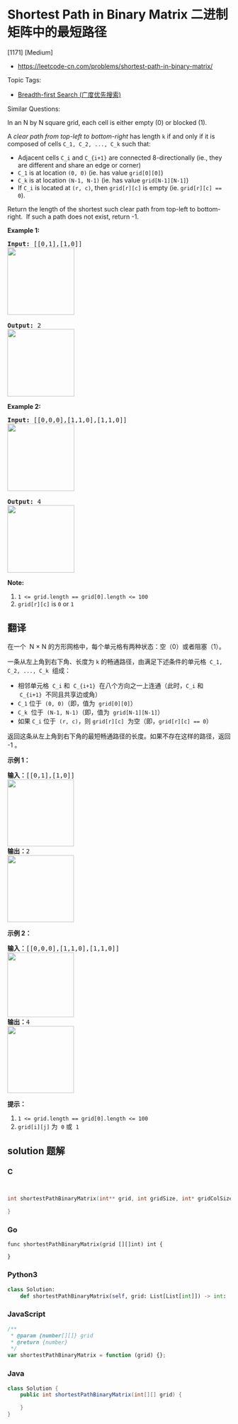 # Shortest Path in Binary Matrix 二进制矩阵中的最短路径

[1171] [Medium]

- https://leetcode-cn.com/problems/shortest-path-in-binary-matrix/

Topic Tags:

- [Breadth-first Search (广度优先搜索)](https://leetcode-cn.com/tag/breadth-first-search/)

Similar Questions:

In an N by N square grid, each cell is either empty (0) or blocked (1).

A *clear path from top-left to bottom-right* has length `k` if and only if it is composed of cells `C_1, C_2, ..., C_k` such that:

- Adjacent cells `C_i` and `C_{i+1}` are connected 8-directionally (ie., they are different and share an edge or corner)
- `C_1` is at location `(0, 0)` (ie. has value `grid[0][0]`)
- `C_k` is at location `(N-1, N-1)` (ie. has value `grid[N-1][N-1]`)
- If `C_i` is located at `(r, c)`, then `grid[r][c]` is empty (ie. `grid[r][c] == 0`).

Return the length of the shortest such clear path from top-left to bottom-right.  If such a path does not exist, return -1.

**Example 1:**

<pre><strong>Input: </strong><span id="example-input-1-1">[[0,1],[1,0]]
<img alt="" src="https://assets.leetcode.com/uploads/2019/08/04/example1_1.png" style="width: 151px; height: 152px;">
</span>
<strong>Output: </strong>2
<img alt="" src="https://assets.leetcode.com/uploads/2019/08/04/example1_2.png" style="width: 151px; height: 152px;">
</pre>

**Example 2:**

<pre><strong>Input: </strong><span id="example-input-2-1">[[0,0,0],[1,1,0],[1,1,0]]
<img alt="" src="https://assets.leetcode.com/uploads/2019/08/04/example2_1.png" style="width: 151px; height: 152px;">
</span>
<strong>Output:</strong> 4
<img alt="" src="https://assets.leetcode.com/uploads/2019/08/04/example2_2.png" style="width: 151px; height: 152px;">
</pre>

**Note:**

1.  `1 <= grid.length == grid[0].length <= 100`
2.  `grid[r][c]` is `0` or `1`

## 翻译

在一个  N × N 的方形网格中，每个单元格有两种状态：空（0）或者阻塞（1）。

一条从左上角到右下角、长度为 `k` 的畅通路径，由满足下述条件的单元格  `C_1, C_2, ..., C_k`  组成：

- 相邻单元格  `C_i` 和  `C_{i+1}`  在八个方向之一上连通（此时，`C_i` 和  `C_{i+1}`  不同且共享边或角）
- `C_1` 位于  `(0, 0)`（即，值为  `grid[0][0]`）
- `C_k`  位于  `(N-1, N-1)`（即，值为  `grid[N-1][N-1]`）
- 如果 `C_i` 位于  `(r, c)`，则 `grid[r][c]`  为空（即，`grid[r][c] == 0`）

返回这条从左上角到右下角的最短畅通路径的长度。如果不存在这样的路径，返回 -1 。

**示例 1：**

<pre><strong>输入：</strong>[[0,1],[1,0]]
<img alt="" src="https://assets.leetcode-cn.com/aliyun-lc-upload/uploads/2019/06/16/example1_1.png" style="height: 151px; width: 150px;">
<strong>输出：</strong>2
<img alt="" src="https://assets.leetcode-cn.com/aliyun-lc-upload/uploads/2019/06/16/example1_2.png" style="height: 151px; width: 150px;">
</pre>

**示例 2：**

<pre><strong>输入：</strong>[[0,0,0],[1,1,0],[1,1,0]]
<img alt="" src="https://assets.leetcode-cn.com/aliyun-lc-upload/uploads/2019/06/16/example2_1.png" style="height: 146px; width: 150px;">
<strong>输出：</strong>4
<img alt="" src="https://assets.leetcode-cn.com/aliyun-lc-upload/uploads/2019/06/16/example2_2.png" style="height: 151px; width: 150px;">
</pre>

**提示：**

1.  `1 <= grid.length == grid[0].length <= 100`
2.  `grid[i][j]` 为  `0` 或  `1`

## solution 题解

### C

```c


int shortestPathBinaryMatrix(int** grid, int gridSize, int* gridColSize){

}


```

### Go

```golang
func shortestPathBinaryMatrix(grid [][]int) int {

}
```

### Python3

```python
class Solution:
    def shortestPathBinaryMatrix(self, grid: List[List[int]]) -> int:

```

### JavaScript

```javascript
/**
 * @param {number[][]} grid
 * @return {number}
 */
var shortestPathBinaryMatrix = function (grid) {};
```

### Java

```java
class Solution {
    public int shortestPathBinaryMatrix(int[][] grid) {

    }
}
```
